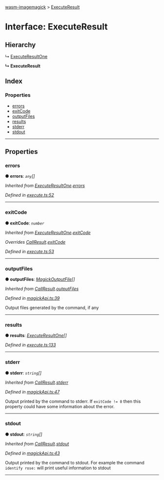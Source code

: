 [wasm-imagemagick](../README.md) > [ExecuteResult](../interfaces/executeresult.md)

# Interface: ExecuteResult

## Hierarchy

↳  [ExecuteResultOne](executeresultone.md)

**↳ ExecuteResult**

## Index

### Properties

* [errors](executeresult.md#errors)
* [exitCode](executeresult.md#exitcode)
* [outputFiles](executeresult.md#outputfiles)
* [results](executeresult.md#results)
* [stderr](executeresult.md#stderr)
* [stdout](executeresult.md#stdout)

---

## Properties

<a id="errors"></a>

###  errors

**● errors**: *`any`[]*

*Inherited from [ExecuteResultOne](executeresultone.md).[errors](executeresultone.md#errors)*

*Defined in [execute.ts:52](https://github.com/KnicKnic/WASM-ImageMagick/blob/866c245/src/execute.ts#L52)*

___
<a id="exitcode"></a>

###  exitCode

**● exitCode**: *`number`*

*Inherited from [ExecuteResultOne](executeresultone.md).[exitCode](executeresultone.md#exitcode)*

*Overrides [CallResult](callresult.md).[exitCode](callresult.md#exitcode)*

*Defined in [execute.ts:53](https://github.com/KnicKnic/WASM-ImageMagick/blob/866c245/src/execute.ts#L53)*

___
<a id="outputfiles"></a>

###  outputFiles

**● outputFiles**: *[MagickOutputFile](magickoutputfile.md)[]*

*Inherited from [CallResult](callresult.md).[outputFiles](callresult.md#outputfiles)*

*Defined in [magickApi.ts:39](https://github.com/KnicKnic/WASM-ImageMagick/blob/866c245/src/magickApi.ts#L39)*

Output files generated by the command, if any

___
<a id="results"></a>

###  results

**● results**: *[ExecuteResultOne](executeresultone.md)[]*

*Defined in [execute.ts:133](https://github.com/KnicKnic/WASM-ImageMagick/blob/866c245/src/execute.ts#L133)*

___
<a id="stderr"></a>

###  stderr

**● stderr**: *`string`[]*

*Inherited from [CallResult](callresult.md).[stderr](callresult.md#stderr)*

*Defined in [magickApi.ts:47](https://github.com/KnicKnic/WASM-ImageMagick/blob/866c245/src/magickApi.ts#L47)*

Output printed by the command to stderr. If `exitCode != 0` then this property could have some information about the error.

___
<a id="stdout"></a>

###  stdout

**● stdout**: *`string`[]*

*Inherited from [CallResult](callresult.md).[stdout](callresult.md#stdout)*

*Defined in [magickApi.ts:43](https://github.com/KnicKnic/WASM-ImageMagick/blob/866c245/src/magickApi.ts#L43)*

Output printed by the command to stdout. For example the command `identify rose:` will print useful information to stdout

___

